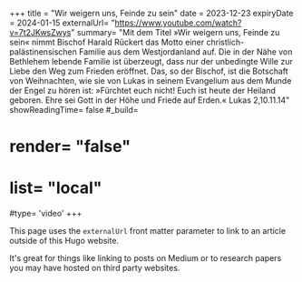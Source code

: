 +++
title = "Wir weigern uns, Feinde zu sein"
date = 2023-12-23
expiryDate = 2024-01-15
externalUrl= "https://www.youtube.com/watch?v=7t2JKwsZwys"
summary= "Mit dem Titel »Wir weigern uns, Feinde zu sein« nimmt Bischof Harald Rückert das Motto einer christlich-palästinensischen Familie aus dem Westjordanland auf. Die in der Nähe von Bethlehem lebende Familie ist überzeugt, dass nur der unbedingte Wille zur Liebe den Weg zum Frieden eröffnet. Das, so der Bischof, ist die Botschaft von Weihnachten, wie sie von Lukas in seinem Evangelium aus dem Munde der Engel zu hören ist: »Fürchtet euch nicht! Euch ist heute der Heiland geboren. Ehre sei Gott in der Höhe und Friede auf Erden.« Lukas 2,10.11.14"
showReadingTime= false
#_build=
#  render= "false"
#  list= "local"
#type= 'video'
+++

This page uses the `externalUrl` front matter parameter to link to an article outside of this Hugo website.

It's great for things like linking to posts on Medium or to research papers you may have hosted on third party websites.